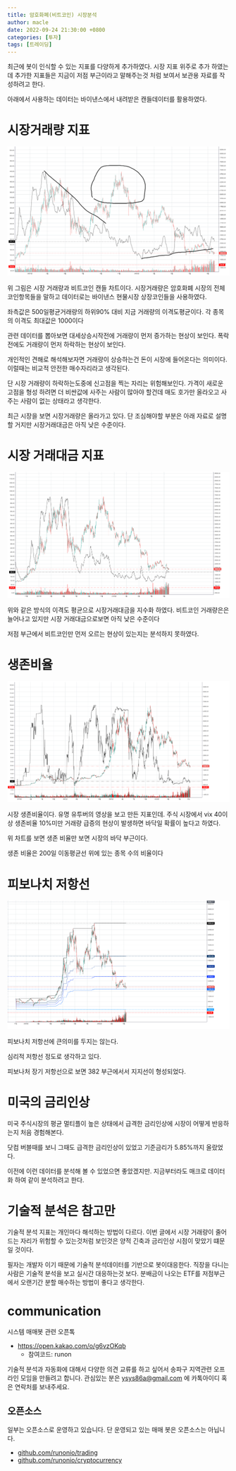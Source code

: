 ```yaml
---
title: 암호화폐(비트코인) 시장분석
author: macle
date: 2022-09-24 21:30:00 +0800
categories: [투자]
tags: [트레이딩]
---
```


최근에 봇이 인식할 수 있는 지표를 다양하게 추가하였다. 시장 지표 위주로 추가 하였는데 추가한 지표들은 지금이 저점 부근이라고 말해주는것 처럼 보여서 보관용 자료를 작성하려고 한다. 


아래에서 사용하는 데이터는 바이낸스에서 내려받은 캔들데이터를 활용하였다.

# 시장거래량 지표
![시장거래량](https://github.com/macle86/macle86.github.io/blob/master/img/data/2022-09-24market_volume.png?raw=true)

위 그림은 시장 거래량과 비트코인 캔들 차트이다. 시장거래량은 암호화폐 시장의 전체 코인항목들을 말하고 데이터로는 바이낸스 현물시장 상장코인들을 사용하였다.

좌측값은 500일평균거래량의 하위90% 대비 지금 거래량의 이격도평균이다. 각 종목의 이격도 최대값은 1000이다 

관련 데이터를 뽑아보면 대세상승시작전에 거래량이 먼저 증가하는 현상이 보인다. 폭락 전에도 거래량이 먼저 하락하는 현상이 보인다.

개인적인 견해로 해석해보자면  거래량이 상승하는건 돈이 시장에 들어온다는 의미이다. 이럴때는 비교적 안전한 매수자리라고 생각된다. 

단 시장 거래량이 하락하는도중에 신고점을 찍는 자리는 위험해보인다. 가격이 새로운 고점을 형성 하려면 더 비싼값에 사주는 사람이 많아야 할건데 매도 호가만 올라오고 사주는 사람이 없는 상태라고 생각한다.

최근 시장을 보면 시장거래량은 올라가고 있다. 단 조심해야할 부분은 아래 자료로 설명할 거지만 시장거래대금은 아직 낮은 수준이다.


# 시장 거래대금 지표
![시장거래대금](https://github.com/macle86/macle86.github.io/blob/master/img/data/2022-09-24market_price.png?raw=true)

위와 같은 방식의 이격도 평균으로 시장거래대금을 지수화 하였다. 비트코인 거래량은은 늘어나고 있지만 시장 거래대금으로보면 아직 낮은 수준이다

저점 부근에서 비트코인만 먼저 오르는 현상이 있는지는 분석하지 못하였다.

# 생존비율
![시장생존비율](https://github.com/macle86/macle86.github.io/blob/master/img/data/2022-09-24market_Survival_rate.png?raw=true)

시장 생존비율이다. 유명 유투버의 영상을 보고 만든 지표인데. 주식 시장에서 vix 40이상 생존비율 10%미만 거래량 급증의 현상이 발생하면 바닥일 확률이 높다고 하였다.

위 차트를 보면 생존 비율만 보면 시장의 바닥 부근이다.

생존 비율은 200일 이동평균선 위에 있는 종목 수의 비율이다


# 피보나치 저항선
![피보나치저항선](https://github.com/macle86/macle86.github.io/blob/master/img/data/2022-09-24btc_fibonacci.png?raw=true)

피보나치 저항선에 큰의미를 두지는 않는다. 

심리적 저항선 정도로 생각하고 있다.

피보나처 장기 저항선으로 보면 382 부근에서서 지지선이 형성되었다.

# 미국의 금리인상
미국 주식시장의 평균 멀티플이 높은 상태에서 급격한 금리인상에 시장이 어떻게 반응하는지 처음 경험해본다. 

닷컴 버블때를 보니 그때도 급격한 금리인상이 있었고 기준금리가 5.85%까지 올랐었다.

이전에 이런 데이터를 분석해 볼 수 있었으면 좋았겠지만. 지금부터라도 매크로 데이터화 하여 같이 분석하려고 한다.

# 기술적 분석은 참고만
기술적 분석 지표는 개인마다 해석하는 방법이 다르다. 이번 글에서 시장 거래량이 줄어드는 자리가 위험할 수 있는것처럼 보인것은 양적 긴축과 금리인상 시점이 맞았기 떄문일 것이다.

필자는 개발자 이기 때문에 기술적 분석데이터를 기반으로 봇이대응한다. 직장을 다니는 사람은 기술적 분석을 보고 실시간 대응하는것 보다. 분배금이 나오는 ETF를 저점부근에서 오랜기간 분할 매수하는 방법이 좋다고 생각한다.

# communication
시스템 매매봇 관련 오픈톡
- https://open.kakao.com/o/g6vzOKqb
    - 참여코드: runon

기술적 분석과 자동화에 대해서 다양한 의견 교류를 하고 싶어서 송파구 지역관련 오프라인 모임을 만들려고 합니다.
관심있는 분은 ysys86a@gmail.com 에 카톡아이디 혹은 연락처를 보내주세요.

## 오픈소스
일부는 오픈소스로 운영하고 있습니다. 단 운영되고 있는 매매 봇은 오픈소스는 아닙니다.

- [github.com/runonio/trading](https://github.com/runonio/trading)
- [github.com/runonio/cryptocurrency](https://github.com/runonio/cryptocurrency)
